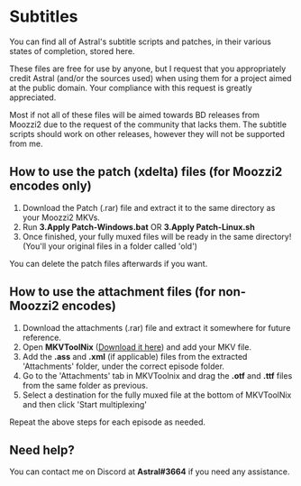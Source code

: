 # Subtitles
You can find all of Astral's subtitle scripts and patches, in their various states of completion, stored here.

These files are free for use by anyone, but I request that you appropriately credit Astral (and/or the sources used) when using them for a project aimed at the public domain. Your compliance with this request is greatly appreciated.

Most if not all of these files will be aimed towards BD releases from Moozzi2 due to the request of the community that lacks them. The subtitle scripts should work on other releases, however they will not be supported from me.

## How to use the patch (xdelta) files (for Moozzi2 encodes only)

1. Download the Patch (.rar) file and extract it to the same directory as your Moozzi2 MKVs.
2. Run **3.Apply Patch-Windows.bat** OR **3.Apply Patch-Linux.sh**
3. Once finished, your fully muxed files will be ready in the same directory! (You'll your original files in a folder called 'old')

You can delete the patch files afterwards if you want.

## How to use the attachment files (for non-Moozzi2 encodes)

1. Download the attachments (.rar) file and extract it somewhere for future reference.
2. Open **MKVToolNix** ([Download it here](https://www.fosshub.com/MKVToolNix.html)) and add your MKV file.
3. Add the **.ass** and **.xml** (if applicable) files from the extracted 'Attachments' folder, under the correct episode folder.
4. Go to the 'Attachments' tab in MKVToolnix and drag the **.otf** and **.ttf** files from the same folder as previous.
5. Select a destination for the fully muxed file at the bottom of MKVToolNix and then click 'Start multiplexing'

Repeat the above steps for each episode as needed.

## Need help?

You can contact me on Discord at **Astral#3664** if you need any assistance.
